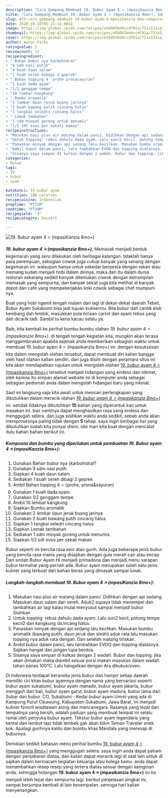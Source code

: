 ```yaml
---
description: "Cara Gampang Membuat 19. Bubur ayam 4 ⭐ (mpasiKanzia 8mo+), Sempurna"
title: "Cara Gampang Membuat 19. Bubur ayam 4 ⭐ (mpasiKanzia 8mo+), Sempurna"
slug: 473-cara-gampang-membuat-19-bubur-ayam-4-mpasikanzia-8mo-sempurna
date: 2020-10-18T05:23:14.904Z
image: https://img-global.cpcdn.com/recipes/e58003bd4ccdf91a/751x532cq70/19-bubur-ayam-4-⭐-mpasikanzia-8mo-foto-resep-utama.jpg
thumbnail: https://img-global.cpcdn.com/recipes/e58003bd4ccdf91a/751x532cq70/19-bubur-ayam-4-⭐-mpasikanzia-8mo-foto-resep-utama.jpg
cover: https://img-global.cpcdn.com/recipes/e58003bd4ccdf91a/751x532cq70/19-bubur-ayam-4-⭐-mpasikanzia-8mo-foto-resep-utama.jpg
author: Aaron Parks
ratingvalue: 5
reviewcount: 12
recipeingredient:
- " Bahan bubur nya karbohidrat"
- "9 sdm nasi putih"
- "4 buah daun salam"
- "1 buah sereh dibagi 2 geprek"
- " Bahan topping 4  prohe pronasayuran"
- "1 buah dada ayam"
- "1/2 genggam tempe"
- "10 lembar kangkung"
- " Bumbu aromatik"
- "2 lembar daun jeruk buang jarinya"
- "2 buah bawang putih cincang halus"
- "1 tangkai seledri cincang halus"
- " Lemak tambahan"
- "1 sdm minyak goreng untuk menumis"
- "1/2 sdt evoo per sekali makan"
recipeinstructions:
- "Masukan nasi plus air matang dalam panci. Didihkan dengan api sedang. Masukan daun salam dan sereh. Aduk2 supaya tidak menempel dan tambahkan air lagi kalau mulai menyusut sampai menjadi bubur. Sisihkan"
- "Untuk topping: rebus dahulu dada ayam. Lalu suir2 kecil, potong tempe kecil2 dan kangkung dicincang halus."
- "Panaskan minyak dengan api sedang lalu kecilkan. Masukan bumbu aromatik (bawang putih, daun jeruk dan sledri) aduk rata lalu masukan topping nya aduk rata dengan. Dan setelah matang tiriskan."
- "Ambil bubur dalam panci, lalu tambahkan EVOO dan topping diatasnya. Sajikan hangat dan jangan lupa berdoa."
- "Sisanya saya simpan di kulkas dengan 2 wadah. Bubur dan topping. jika akan dimakan maka diambil sesuai porsi makan masukan dalam wadah tahan panas 100°C. Lalu hangatkan dengan Ara dikukus/oven."
categories:
- Resep
tags:
- 19
- bubur
- ayam

katakunci: 19 bubur ayam 
nutrition: 106 calories
recipecuisine: Indonesian
preptime: "PT21M"
cooktime: "PT39M"
recipeyield: "3"
recipecategory: Dessert

---
```



![19. Bubur ayam 4 ⭐ (mpasiKanzia 8mo+)](https://img-global.cpcdn.com/recipes/e58003bd4ccdf91a/751x532cq70/19-bubur-ayam-4-⭐-mpasikanzia-8mo-foto-resep-utama.jpg)

<b><i>19. bubur ayam 4 ⭐ (mpasikanzia 8mo+)</i></b>, Memasak menjadi bentuk kegemaran yang seru dilakukan oleh berbagai kalangan. tidaklah hanya para perempuan, sebagian cowok juga cukup banyak yang senang dengan kegemaran ini. walaupun hanya untuk sekedar berpesta dengan rekan atau memang sudah menjadi hobi dalam dirinya. maka dari itu dalam dunia restoran sekarang sedikit banyak ditemukan cowok dengan ketrampilan memasak yang sempurna, dan banyak sekali juga kita melihat di banyak depot dan cafe yang mempekerjakan koki cowok sebagai chef mumpuni nya.

Buat yang hobi ngemil tengah malam dan lagi di dekat-dekat daerah Tebet, Bubur Ayam Sukabumi bisa jadi tujuan kulinermu. Bila bubur dah cantik elok kembang dah lembik, masukkan pula hirisan carrot dan ayam rebus yang dah dicarik tadi. Sambil tu kena kacau selalu ya.

Baik, kita kembali ke perihal bumbu bumbu olahan <i>19. bubur ayam 4 ⭐ (mpasikanzia 8mo+)</i>. di tengah tengah kegiatan kita, mungkin akan terasa menggembirakan apabila sejenak anda memberikan sebagian waktu untuk membuat 19. bubur ayam 4 ⭐ (mpasikanzia 8mo+) ini. dengan kesuksesan kita dalam mengolah olahan tersebut, dapat membuat diri kalian bangga oleh hasil olahan kalian sendiri. dan juga disini dengan perantara situs ini kita akan mendapatkan rujukan untuk mengolah olahan <u>19. bubur ayam 4 ⭐ (mpasikanzia 8mo+)</u> tersebut menjadi hidangan yang endess dan nikmat, oleh karena itu simpan alamat website ini di komputer anda sebagai sebagian pedoman anda dalam mengolah hidangan baru yang nikmat.


Saat ini langsung saja kita awali untuk mencari perlengkapan yang dibutuhkan dalam meracik olahan <u><i>19. bubur ayam 4 ⭐ (mpasikanzia 8mo+)</i></u> ini. setidak tidaknya dibutuhkan <b>15</b> bahan yang diperuntuk kan untuk masakan ini. biar nantinya dapat menghasilkan rasa yang endess dan menggugah selera. dan juga sisihkan waktu anda sedikit, sebab anda akan memprosesnya paling tidak dengan <b>5</b> tahap. saya ingin berbagai hal yang dibutuhkan sudah kita punyai disini, oke mari kita buat dengan mencatat dulu bahan bahan berikut ini.

<!--inarticleads1-->

##### Komposisi dan bumbu yang diperlukan untuk pembuatan 19. Bubur ayam 4 ⭐ (mpasiKanzia 8mo+):

1. Gunakan  Bahan bubur nya (karbohidrat?
1. Gunakan 9 sdm nasi putih
1. Siapkan 4 buah daun salam
1. Sediakan 1 buah sereh dibagi 2 geprek
1. Ambil  Bahan topping 4 ⭐ (prohe, prona&amp;sayuran)
1. Gunakan 1 buah dada ayam
1. Gunakan 1/2 genggam tempe
1. Ambil 10 lembar kangkung
1. Siapkan  Bumbu aromatik
1. Gunakan 2 lembar daun jeruk buang jarinya
1. Gunakan 2 buah bawang putih cincang halus
1. Siapkan 1 tangkai seledri cincang halus
1. Siapkan  Lemak tambahan
1. Sediakan 1 sdm minyak goreng untuk menumis
1. Siapkan 1/2 sdt evoo per sekali makan


Bubur seperti ini bercita rasa asin atau gurih. Ada juga beberapa jenis bubur yang bercita rasa manis yang disajikan dengan gula merah cair atau kecap. Dari sinilah Bubur Ayam HI menjadi primadona dan menjadi menu sarapan bubur termahal yang pernah ada. Bubur ayam merupakan salah satu jenis kuliner yang terbuat dari bahan beras yang dimasak sampai lunak. 

<!--inarticleads2-->

##### Langkah-langkah membuat 19. Bubur ayam 4 ⭐ (mpasiKanzia 8mo+):

1. Masukan nasi plus air matang dalam panci. Didihkan dengan api sedang. Masukan daun salam dan sereh. Aduk2 supaya tidak menempel dan tambahkan air lagi kalau mulai menyusut sampai menjadi bubur. Sisihkan
1. Untuk topping: rebus dahulu dada ayam. Lalu suir2 kecil, potong tempe kecil2 dan kangkung dicincang halus.
1. Panaskan minyak dengan api sedang lalu kecilkan. Masukan bumbu aromatik (bawang putih, daun jeruk dan sledri) aduk rata lalu masukan topping nya aduk rata dengan. Dan setelah matang tiriskan.
1. Ambil bubur dalam panci, lalu tambahkan EVOO dan topping diatasnya. Sajikan hangat dan jangan lupa berdoa.
1. Sisanya saya simpan di kulkas dengan 2 wadah. Bubur dan topping. jika akan dimakan maka diambil sesuai porsi makan masukan dalam wadah tahan panas 100°C. Lalu hangatkan dengan Ara dikukus/oven.


Di Indonesia terdapat beraneka jenis bubur dan hampir setiap daerah memiliki ciri khas bubur ayamnya dengan nama yang bervariasi seperti bubur ayam sukabumi, bubur ayam manado, bubur ayam jakarta, bubur mengguh dari bali, bubur ayam garut, bubur ayam madura, bubur lama dari Subar dan bubur. CO, Sukabumi - Kedai bubur ayam Ummi yang ada di Kampung Purut Cikawung, Kabupaten Sukabumi, Jawa Barat, ini menjadi kuliner favorit wisatawan asing dan mancanegara. Rasanya yang lezat dan tempatnya yang bersih, adalah paduan yang membuat tempat ini selalu ramai oleh penyuka bubur ayam. Tekstur bubur ayam legendaris yang kental dan lembut tapi tidak lembek gak akan bikin Teman Traveler enek kok. Apalagi gurihnya kaldu dan bumbu khas Mandala yang meresap di buburnya. 

Demikian sedikit bahasan menu perihal bumbu <u>19. bubur ayam 4 ⭐ (mpasikanzia 8mo+)</u> yang menggugah selera. saya ingin anda dapat paham dengan penjabaran diatas, dan kalian dapat meracik lagi di saat lain untuk di sajikan dalam bermacam kegiatan keluarga atau kolega kamu. anda dapat menambahkan resep resep yang tertera diatas sesuai dengan keinginan anda, sehingga hidangan <b>19. bubur ayam 4 ⭐ (mpasikanzia 8mo+)</b> ini bs menjadi lebih lezat dan sempurna lagi. berikut penjelasan singkat ini, sampai berjumpa kembali di lain kesempatan. semoga hari kalian menyenangkan.
